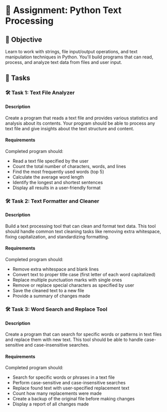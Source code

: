 # 📘 Assignment: Python Text Processing

## 🎯 Objective

Learn to work with strings, file input/output operations, and text manipulation techniques in Python. You'll build programs that can read, process, and analyze text data from files and user input.

## 📝 Tasks

### 🛠️ Task 1: Text File Analyzer

#### Description
Create a program that reads a text file and provides various statistics and analysis about its contents. Your program should be able to process any text file and give insights about the text structure and content.

#### Requirements
Completed program should:

- Read a text file specified by the user
- Count the total number of characters, words, and lines
- Find the most frequently used words (top 5)
- Calculate the average word length
- Identify the longest and shortest sentences
- Display all results in a user-friendly format

### 🛠️ Task 2: Text Formatter and Cleaner

#### Description
Build a text processing tool that can clean and format text data. This tool should handle common text cleaning tasks like removing extra whitespace, fixing capitalization, and standardizing formatting.

#### Requirements
Completed program should:

- Remove extra whitespace and blank lines
- Convert text to proper title case (first letter of each word capitalized)
- Replace multiple punctuation marks with single ones
- Remove or replace special characters as specified by user
- Save the cleaned text to a new file
- Provide a summary of changes made

### 🛠️ Task 3: Word Search and Replace Tool

#### Description
Create a program that can search for specific words or patterns in text files and replace them with new text. This tool should be able to handle case-sensitive and case-insensitive searches.

#### Requirements
Completed program should:

- Search for specific words or phrases in a text file
- Perform case-sensitive and case-insensitive searches
- Replace found text with user-specified replacement text
- Count how many replacements were made
- Create a backup of the original file before making changes
- Display a report of all changes made

